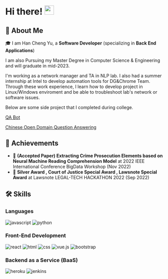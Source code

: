 # Hi there! <img src="https://media.giphy.com/media/hvRJCLFzcasrR4ia7z/giphy.gif" width="29px" height="29px">

## 🚀 About Me


🎓 I am Han Cheng Yu, a **Software Developer** (specializing in **Back End Applications**) 

 I am also Pursuing my Master Degree in Computer Science & Engineering and will graduate in mid-2023.
 
I'm working as a network manager and TA in NLP lab. I also had a summer internship at Intel to develop automation tools for DG&Chrome Team.
Through these  work experience, I learn how to develop project in Linux/Windows enviroment and be able to troubleshoot lab's network or software issues. 
 
 Below are some side project that I completed during college.
 
 [QA Bot](https://qa.nlpnchu.org/)
 
 [Chinese Open Domain Question Answering](https://odqa.nlpnchu.org/)

## 🏅 Achievements
-   📝 **(Accepted Paper) Extracting Crime Prosecution Elements based on Neural Machine Reading Comprehension Model** at 2022 IEEE International Conference BigData Workshop (Nov 2022)
-   🥉 **Silver Award  , Court of Justice Special Award , Lawsnote Special Award** at Lawsnote LEGAL-TECH HACKATHON 2022 (Sep 2022)


## 🛠️ Skills

### Languages

![javascript](https://img.shields.io/badge/JavaScript-323330?style=for-the-badge&logo=javascript&logoColor=F7DF1E)
![python](https://img.shields.io/badge/Python-3776AB?style=for-the-badge&logo=python&logoColor=white)


### Front-End Development

![react](https://img.shields.io/badge/React-20232A?style=for-the-badge&logo=react&logoColor=61DAFB)
![html](https://img.shields.io/badge/HTML5-E34F26?style=for-the-badge&logo=html5&logoColor=white)
![css](https://img.shields.io/badge/CSS3-1572B6?style=for-the-badge&logo=css3&logoColor=white)
![vue.js](https://img.shields.io/badge/Vue.js-4fc08d?style=flat&logo=vuedotjs&logoColor=white)
![bootstrap](https://img.shields.io/badge/Bootstrap-563D7C?style=for-the-badge&logo=bootstrap&logoColor=white)


### Backend as a Service (BaaS)

![heroku](https://img.shields.io/badge/Heroku-430098?style=for-the-badge&logo=heroku&logoColor=white)
![jenkins](https://img.shields.io/badge/jenkins-00C7B7?style=for-the-badge&logo=jenkins&logoColor=white)
